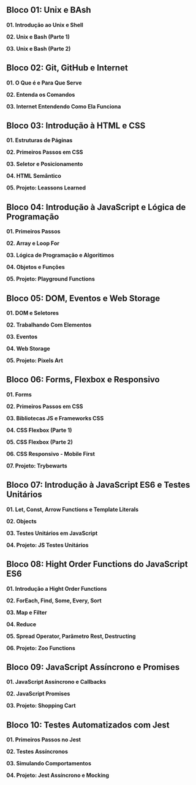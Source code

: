 ## Bloco 01: Unix e BAsh

**01. Introdução ao Unix e Shell**

**02. Unix e Bash (Parte 1)**

**03. Unix e Bash (Parte 2)**

## Bloco 02: Git, GitHub e Internet

**01. O Que é e Para Que Serve**

**02. Entenda os Comandos**

**03. Internet Entendendo Como Ela Funciona**

## Bloco 03: Introdução à HTML e CSS

**01. Estruturas de Páginas**

**02. Primeiros Passos em CSS**

**03. Seletor e Posicionamento**

**04. HTML Semântico**

**05. Projeto: Leassons Learned**

## Bloco 04: Introdução à JavaScript e Lógica de Programação

**01. Primeiros Passos**

**02. Array e Loop For**

**03. Lógica de Programação e Algoritimos**

**04. Objetos e Funções**

**05. Projeto: Playground Functions**

## Bloco 05: DOM, Eventos e Web Storage

**01. DOM e Seletores**

**02. Trabalhando Com Elementos**

**03. Eventos**

**04. Web Storage**

**05. Projeto: Pixels Art**

## Bloco 06: Forms, Flexbox e Responsivo

**01. Forms**

**02. Primeiros Passos em CSS**

**03. Bibliotecas JS e Frameworks CSS**

**04. CSS Flexbox (Parte 1)**

**05. CSS Flexbox (Parte 2)**

**06. CSS Responsivo - Mobile First**

**07. Projeto: Trybewarts**

## Bloco 07: Introdução à JavaScript ES6 e Testes Unitários

**01. Let, Const, Arrow Functions e Template Literals**

**02. Objects**

**03. Testes Unitários em JavaScript**

**04. Projeto: JS Testes Unitários**

## Bloco 08: Hight Order Functions do JavaScript ES6

**01. Introdução a Hight Order Functions**

**02. ForEach, Find, Some, Every, Sort**

**03. Map e Filter**

**04. Reduce**

**05. Spread Operator, Parâmetro Rest, Destructing**

**06. Projeto: Zoo Functions**

## Bloco 09: JavaScript Assíncrono e Promises

**01. JavaScript Assíncrono e Callbacks**

**02. JavaScript Promises**

**03. Projeto: Shopping Cart**

## Bloco 10: Testes Automatizados com Jest

**01. Primeiros Passos no Jest**

**02. Testes Assíncronos**

**03. Simulando Comportamentos**

**04. Projeto: Jest Assíncrono e Mocking**

